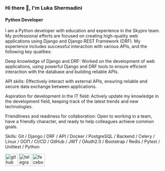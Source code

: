 ### Hi there 👋, I'm Luka Shermadini
#### Python Developer
I am a Python developer with education and experience in the Skypro team. My professional efforts are focused on creating high-quality web applications using Django and Django REST Framework (DRF). My experience includes successful interaction with various APIs, and the following key qualities:

Deep knowledge of Django and DRF: Worked on the development of web applications, using powerful Django and DRF tools to ensure efficient interaction with the database and building reliable APIs.

API skills: Effectively interact with external APIs, ensuring reliable and secure data exchange between applications.

Aspiration for development in the IT field: Actively update my knowledge in the development field, keeping track of the latest trends and new technologies.

Friendliness and readiness for collaboration: Open to working in a team, have a friendly character, and ready to help colleagues achieve common goals.

Skills: Git / Django / DRF / API / Docker / PostgreSQL / Backend / Celery / Linux / ООП / CI/CD / GitHub / JWT / OAuth2.0 / Bootstrap / Redis / Pytest / Unittest / Python




[<img src='https://cdn.iconscout.com/icon/free/png-256/free-github-159-721954.png?f=webp&w=256' alt='github' height='40'>](https://github.com/Sherika91)  [<img src='https://cdn.iconscout.com/icon/free/png-512/free-telegram-3-226554.png?f=webp&w=256' alt='telegram' height='40'>](https://t.me/LukaShermadini)  [<img src='https://cdn.iconscout.com/icon/free/png-512/free-facebook-2038471-1718509.png?f=webp&w=256' alt='facebook' height='40'>](https://www.facebook.com/luka.shermadini8/)  

